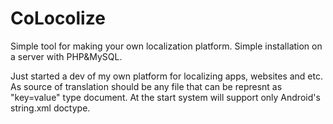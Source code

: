 # CoLocolize
Simple tool for making your own localization platform. Simple installation on a server with PHP&amp;MySQL.

Just started a dev of my own platform for localizing apps, websites and etc. As source of translation should be any file that can be represnt as "key=value" type document. At the start system will support only Android's string.xml  doctype.
